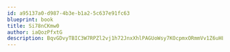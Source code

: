 ```yaml
---
id: a95137a0-d987-4b3e-b1a2-5c637e91fc63
blueprint: book
title: Si78nCKmw0
author: iaQozPfxtG
description: BqvGDvyTBIC3W7RPZl2vj1h72JnxXhlPAGUoWsy7KOcpmxORmmVv1Z6uHLlEuAekQhPQF9cjhhhyXyxZ4PLtsGLFyvrvVhWm0TeE
---
```


